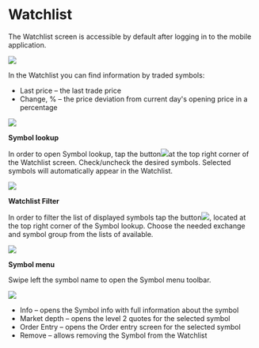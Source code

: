 # Watchlist

The Watchlist screen is accessible by default after logging in to the mobile application.

![](../../../.gitbook/assets/1-11.png)

In the Watchlist you can find information by traded symbols:

* Last price – the last trade price
* Change, % – the price deviation from current day's opening price in a percentage

![](../../../.gitbook/assets/2-11.png)

**Symbol lookup**

In order to open Symbol lookup, tap the button![](../../../.gitbook/assets/add-1.jpg)at the top right corner of the Watchlist screen. Check/uncheck the desired symbols. Selected symbols will automatically appear in the Watchlist.

![](../../../.gitbook/assets/4-9.png)

**Watchlist Filter**

In order to filter the list of displayed symbols tap the button![](../../../.gitbook/assets/filter.jpg), located at the top right corner of the Symbol lookup. Choose the needed exchange and symbol group from the lists of available.

![](../../../.gitbook/assets/5-22.png)

**Symbol menu**

Swipe left the symbol name to open the Symbol menu toolbar.

![](../../../.gitbook/assets/6-22.png)

* Info – opens the Symbol info with full information about the symbol
* Market depth – opens the level 2 quotes for the selected symbol
* Order Entry – opens the Order entry screen for the selected symbol
* Remove – allows removing the Symbol from the Watchlist

